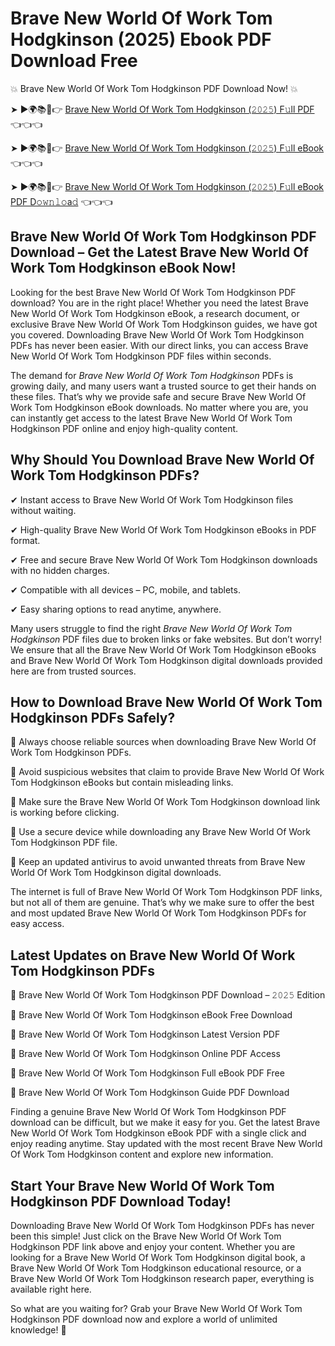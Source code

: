 # Brave New World Of Work Tom Hodgkinson (2025) Ebook PDF Download Free

💥 Brave New World Of Work Tom Hodgkinson PDF Download Now! 💥

➤ ►🌍📚📱👉 [Brave New World Of Work Tom Hodgkinson (𝟸𝟶𝟸𝟻) F𝚞ll PDF](https://getpdf.xyz/brave-new-world-of-work-tom-hodgkinson) 👈👈👈


➤ ►🌍📚📱👉 [Brave New World Of Work Tom Hodgkinson (𝟸𝟶𝟸𝟻) F𝚞ll eBook](https://getpdf.xyz/brave-new-world-of-work-tom-hodgkinson) 👈👈👈


➤ ►🌍📚📱👉 [Brave New World Of Work Tom Hodgkinson (𝟸𝟶𝟸𝟻) F𝚞ll eBook PDF D𝚘𝚠𝚗𝚕𝚘a𝚍](https://getpdf.xyz/brave-new-world-of-work-tom-hodgkinson) 👈👈👈


## Brave New World Of Work Tom Hodgkinson PDF Download – Get the Latest Brave New World Of Work Tom Hodgkinson eBook Now!

Looking for the best Brave New World Of Work Tom Hodgkinson PDF download? You are in the right place! Whether you need the latest Brave New World Of Work Tom Hodgkinson eBook, a research document, or exclusive Brave New World Of Work Tom Hodgkinson guides, we have got you covered. Downloading Brave New World Of Work Tom Hodgkinson PDFs has never been easier. With our direct links, you can access Brave New World Of Work Tom Hodgkinson PDF files within seconds.

The demand for *Brave New World Of Work Tom Hodgkinson* PDFs is growing daily, and many users want a trusted source to get their hands on these files. That’s why we provide safe and secure Brave New World Of Work Tom Hodgkinson eBook downloads. No matter where you are, you can instantly get access to the latest Brave New World Of Work Tom Hodgkinson PDF online and enjoy high-quality content.

## Why Should You Download Brave New World Of Work Tom Hodgkinson PDFs?

✔ Instant access to Brave New World Of Work Tom Hodgkinson files without waiting.

✔ High-quality Brave New World Of Work Tom Hodgkinson eBooks in PDF format.

✔ Free and secure Brave New World Of Work Tom Hodgkinson downloads with no hidden charges.

✔ Compatible with all devices – PC, mobile, and tablets.

✔ Easy sharing options to read anytime, anywhere.

Many users struggle to find the right *Brave New World Of Work Tom Hodgkinson* PDF files due to broken links or fake websites. But don’t worry! We ensure that all the Brave New World Of Work Tom Hodgkinson eBooks and Brave New World Of Work Tom Hodgkinson digital downloads provided here are from trusted sources.

## How to Download Brave New World Of Work Tom Hodgkinson PDFs Safely?

📌 Always choose reliable sources when downloading Brave New World Of Work Tom Hodgkinson PDFs.

📌 Avoid suspicious websites that claim to provide Brave New World Of Work Tom Hodgkinson eBooks but contain misleading links.

📌 Make sure the Brave New World Of Work Tom Hodgkinson download link is working before clicking.

📌 Use a secure device while downloading any Brave New World Of Work Tom Hodgkinson PDF file.

📌 Keep an updated antivirus to avoid unwanted threats from Brave New World Of Work Tom Hodgkinson digital downloads.

The internet is full of Brave New World Of Work Tom Hodgkinson PDF links, but not all of them are genuine. That’s why we make sure to offer the best and most updated Brave New World Of Work Tom Hodgkinson PDFs for easy access.

## Latest Updates on Brave New World Of Work Tom Hodgkinson PDFs

🔹 Brave New World Of Work Tom Hodgkinson PDF Download – 𝟸𝟶𝟸𝟻 Edition

🔹 Brave New World Of Work Tom Hodgkinson eBook Free Download

🔹 Brave New World Of Work Tom Hodgkinson Latest Version PDF

🔹 Brave New World Of Work Tom Hodgkinson Online PDF Access

🔹 Brave New World Of Work Tom Hodgkinson Full eBook PDF Free

🔹 Brave New World Of Work Tom Hodgkinson Guide PDF Download

Finding a genuine Brave New World Of Work Tom Hodgkinson PDF download can be difficult, but we make it easy for you. Get the latest Brave New World Of Work Tom Hodgkinson eBook PDF with a single click and enjoy reading anytime. Stay updated with the most recent Brave New World Of Work Tom Hodgkinson content and explore new information.

## Start Your Brave New World Of Work Tom Hodgkinson PDF Download Today!

Downloading Brave New World Of Work Tom Hodgkinson PDFs has never been this simple! Just click on the Brave New World Of Work Tom Hodgkinson PDF link above and enjoy your content. Whether you are looking for a Brave New World Of Work Tom Hodgkinson digital book, a Brave New World Of Work Tom Hodgkinson educational resource, or a Brave New World Of Work Tom Hodgkinson research paper, everything is available right here.

So what are you waiting for? Grab your Brave New World Of Work Tom Hodgkinson PDF download now and explore a world of unlimited knowledge! 🚀